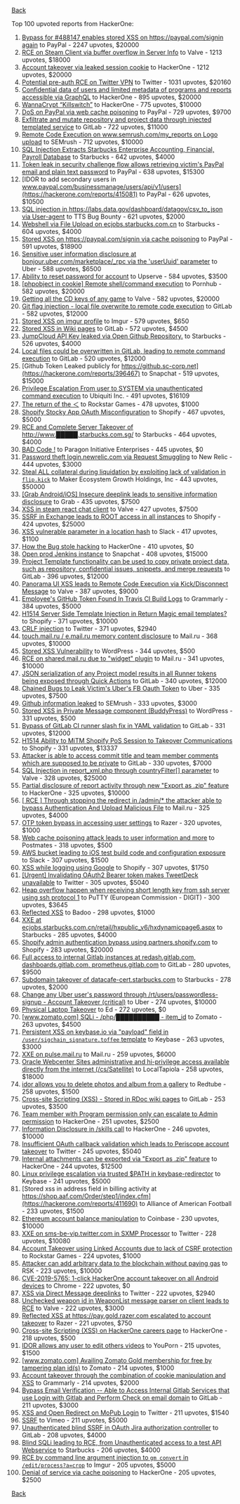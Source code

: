 [Back](../README.md)

Top 100 upvoted reports from HackerOne:

1. [Bypass for #488147 enables stored XSS on https://paypal.com/signin again](https://hackerone.com/reports/510152) to PayPal - 2247 upvotes, $20000
2. [RCE on Steam Client via buffer overflow in Server Info](https://hackerone.com/reports/470520) to Valve - 1213 upvotes, $18000
3. [Account takeover via leaked session cookie](https://hackerone.com/reports/745324) to HackerOne - 1212 upvotes, $20000
4. [Potential pre-auth RCE on Twitter VPN](https://hackerone.com/reports/591295) to Twitter - 1031 upvotes, $20160
5. [Confidential data of users and limited metadata of programs and reports accessible via GraphQL](https://hackerone.com/reports/489146) to HackerOne - 895 upvotes, $20000
6. [WannaCrypt “Killswitch”](https://hackerone.com/reports/228648) to HackerOne - 775 upvotes, $10000
7. [DoS on PayPal via web cache poisoning](https://hackerone.com/reports/622122) to PayPal - 729 upvotes, $9700
8. [Exfiltrate and mutate repository and project data through injected templated service](https://hackerone.com/reports/446585) to GitLab - 722 upvotes, $11000
9. [Remote Code Execution on www.semrush.com/my_reports on Logo upload](https://hackerone.com/reports/403417) to SEMrush - 712 upvotes, $10000
10. [SQL Injection Extracts Starbucks Enterprise Accounting, Financial, Payroll Database](https://hackerone.com/reports/531051) to Starbucks - 642 upvotes, $4000
11. [Token leak in security challenge flow allows retrieving victim's PayPal email and plain text password](https://hackerone.com/reports/739737) to PayPal - 638 upvotes, $15300
12. [IDOR to add secondary users in www.paypal.com/businessmanage/users/api/v1/users](https://hackerone.com/reports/415081) to PayPal - 626 upvotes, $10500
13. [SQL injection in https://labs.data.gov/dashboard/datagov/csv_to_json via User-agent](https://hackerone.com/reports/297478) to TTS Bug Bounty - 621 upvotes, $2000
14. [Webshell via File Upload on ecjobs.starbucks.com.cn](https://hackerone.com/reports/506646) to Starbucks - 604 upvotes, $4000
15. [Stored XSS on https://paypal.com/signin via cache poisoning](https://hackerone.com/reports/488147) to PayPal - 591 upvotes, $18900
16. [Sensitive user information disclosure at bonjour.uber.com/marketplace/_rpc via the 'userUuid' parameter](https://hackerone.com/reports/542340) to Uber - 588 upvotes, $6500
17. [Ability to reset password for account](https://hackerone.com/reports/322985) to Upserve - 584 upvotes, $3500
18. [[phpobject in cookie] Remote shell/command execution](https://hackerone.com/reports/141956) to Pornhub - 582 upvotes, $20000
19. [Getting all the CD keys of any game](https://hackerone.com/reports/391217) to Valve - 582 upvotes, $20000
20. [Git flag injection - local file overwrite to remote code execution](https://hackerone.com/reports/658013) to GitLab - 582 upvotes, $12000
21. [Stored XSS on imgur profile](https://hackerone.com/reports/484434) to Imgur - 579 upvotes, $650
22. [Stored XSS in Wiki pages](https://hackerone.com/reports/526325) to GitLab - 572 upvotes, $4500
23. [JumpCloud API Key leaked via Open Github Repository.](https://hackerone.com/reports/716292) to Starbucks - 526 upvotes, $4000
24. [Local files could be overwritten in GitLab, leading to remote command execution](https://hackerone.com/reports/587854) to GitLab - 520 upvotes, $12000
25. [Github Token Leaked publicly for https://github.sc-corp.net](https://hackerone.com/reports/396467) to Snapchat - 519 upvotes, $15000
26. [Privilege Escalation From user to SYSTEM via unauthenticated command execution](https://hackerone.com/reports/544928) to Ubiquiti Inc. - 491 upvotes, $16109
27. [The return of the ＜](https://hackerone.com/reports/639684) to Rockstar Games - 478 upvotes, $1000
28. [Shopify Stocky App OAuth Misconfiguration](https://hackerone.com/reports/740989) to Shopify - 467 upvotes, $5000
29. [RCE and Complete Server Takeover of http://www.█████.starbucks.com.sg/](https://hackerone.com/reports/502758) to Starbucks - 464 upvotes, $4000
30. [BAD Code !](https://hackerone.com/reports/180074) to Paragon Initiative Enterprises - 445 upvotes, $0
31. [Password theft login.newrelic.com via Request Smuggling](https://hackerone.com/reports/498052) to New Relic - 444 upvotes, $3000
32. [Steal ALL collateral during liquidation by exploiting lack of validation in `flip.kick`](https://hackerone.com/reports/684092) to Maker Ecosystem Growth Holdings, Inc - 443 upvotes, $50000
33. [[Grab Android/iOS] Insecure deeplink leads to sensitive information disclosure](https://hackerone.com/reports/401793) to Grab - 435 upvotes, $7500
34. [XSS in steam react chat client](https://hackerone.com/reports/409850) to Valve - 427 upvotes, $7500
35. [SSRF in Exchange leads to ROOT access in all instances](https://hackerone.com/reports/341876) to Shopify - 424 upvotes, $25000
36. [XSS vulnerable parameter in a location hash](https://hackerone.com/reports/146336) to Slack - 417 upvotes, $1100
37. [How the Bug stole hacking](https://hackerone.com/reports/762510) to HackerOne - 410 upvotes, $0
38. [Open prod Jenkins instance](https://hackerone.com/reports/231460) to Snapchat - 408 upvotes, $15000
39. [Project Template functionality can be used to copy private project data, such as repository, confidential issues, snippets, and merge requests](https://hackerone.com/reports/689314) to GitLab - 396 upvotes, $12000
40. [Panorama UI XSS leads to Remote Code Execution via Kick/Disconnect Message](https://hackerone.com/reports/631956) to Valve - 387 upvotes, $9000
41. [Employee's GitHub Token Found In Travis CI Build Logs](https://hackerone.com/reports/496937) to Grammarly - 384 upvotes, $5000
42. [H1514 Server Side Template Injection in Return Magic email templates?](https://hackerone.com/reports/423541) to Shopify - 371 upvotes, $10000
43. [CRLF injection](https://hackerone.com/reports/446271) to Twitter - 371 upvotes, $2940
44. [touch.mail.ru / e.mail.ru memory content disclosure](https://hackerone.com/reports/513236) to Mail.ru - 368 upvotes, $10000
45. [Stored XSS Vulnerability](https://hackerone.com/reports/643908) to WordPress - 344 upvotes, $500
46. [RCE on shared.mail.ru due to "widget" plugin](https://hackerone.com/reports/518637) to Mail.ru - 341 upvotes, $10000
47. [JSON serialization of any Project model results in all Runner tokens being exposed through Quick Actions](https://hackerone.com/reports/509924) to GitLab - 340 upvotes, $12000
48. [Chained Bugs to Leak Victim's Uber's FB Oauth Token](https://hackerone.com/reports/202781) to Uber - 335 upvotes, $7500
49. [Github information leaked](https://hackerone.com/reports/676212) to SEMrush - 333 upvotes, $3000
50. [Stored XSS in Private Message component (BuddyPress)](https://hackerone.com/reports/487081) to WordPress - 331 upvotes, $500
51. [Bypass of GitLab CI runner slash fix in YAML validation](https://hackerone.com/reports/409395) to GitLab - 331 upvotes, $12000
52. [H1514 Ability to MiTM Shopify PoS Session to Takeover Communications](https://hackerone.com/reports/423467) to Shopify - 331 upvotes, $13337
53. [Attacker is able to access commit title and team member comments which are supposed to be private](https://hackerone.com/reports/502593) to GitLab - 330 upvotes, $7000
54. [SQL Injection in report_xml.php through countryFilter[] parameter](https://hackerone.com/reports/383127) to Valve - 328 upvotes, $25000
55. [Partial disclosure of report activity through new "Export as .zip" feature](https://hackerone.com/reports/182358) to HackerOne - 325 upvotes, $10000
56. [[ RCE ] Through stopping the redirect in /admin/* the attacker able to bypass Authentication And Upload Malicious File](https://hackerone.com/reports/683957) to Mail.ru - 325 upvotes, $4000
57. [OTP token bypass in accessing user settings](https://hackerone.com/reports/699082) to Razer - 320 upvotes, $1000
58. [Web cache poisoning attack leads to user information and more](https://hackerone.com/reports/492841) to Postmates - 318 upvotes, $500
59. [AWS bucket leading to iOS test build code and configuration exposure](https://hackerone.com/reports/404822) to Slack - 307 upvotes, $1500
60. [XSS while logging using Google](https://hackerone.com/reports/691611) to Shopify - 307 upvotes, $1750
61. [[Urgent] Invalidating OAuth2 Bearer token makes TweetDeck unavailable](https://hackerone.com/reports/210779) to Twitter - 305 upvotes, $5040
62. [Heap overflow happen when receiving short length key from ssh server using ssh protocol 1](https://hackerone.com/reports/630462) to PuTTY (European Commission - DIGIT) - 300 upvotes, $3645
63. [Reflected XSS](https://hackerone.com/reports/739601) to Badoo - 298 upvotes, $1000
64. [XXE at ecjobs.starbucks.com.cn/retail/hxpublic_v6/hxdynamicpage6.aspx](https://hackerone.com/reports/500515) to Starbucks - 285 upvotes, $4000
65. [Shopify admin authentication bypass using partners.shopify.com](https://hackerone.com/reports/270981) to Shopify - 283 upvotes, $20000
66. [Full access to internal Gitlab instances at redash.gitlab.com, dashboards.gitlab.com, prometheus.gitlab.com](https://hackerone.com/reports/498964) to GitLab - 280 upvotes, $9500
67. [Subdomain takeover of datacafe-cert.starbucks.com](https://hackerone.com/reports/665398) to Starbucks - 278 upvotes, $2000
68. [Change any Uber user's password through /rt/users/passwordless-signup - Account Takeover (critical)](https://hackerone.com/reports/143717) to Uber - 274 upvotes, $10000
69. [Physical Laptop Takeover](https://hackerone.com/reports/393615) to Ed - 272 upvotes, $0
70. [[www.zomato.com] SQLi - /php/██████████ - item_id](https://hackerone.com/reports/403616) to Zomato - 263 upvotes, $4500
71. [Persistent XSS on keybase.io via "payload" field in `/user/sigchain_signature.toffee` template](https://hackerone.com/reports/245296) to Keybase - 263 upvotes, $3000
72. [XXE on pulse.mail.ru](https://hackerone.com/reports/505947) to Mail.ru - 259 upvotes, $6000
73. [Oracle Webcenter Sites administrative and hi-privilege access available directly from the internet (/cs/Satellite)](https://hackerone.com/reports/170532) to LocalTapiola - 258 upvotes, $18000
74. [idor allows you to delete photos and album from a gallery](https://hackerone.com/reports/380410) to Redtube - 258 upvotes, $1500
75. [Cross-site Scripting (XSS) - Stored in RDoc wiki pages](https://hackerone.com/reports/662287) to GitLab - 253 upvotes, $3500
76. [Team member with Program permission only can escalate to Admin permission](https://hackerone.com/reports/605720) to HackerOne - 251 upvotes, $2500
77. [Information Disclosure in /skills call](https://hackerone.com/reports/188719) to HackerOne - 246 upvotes, $10000
78. [Insufficient OAuth callback validation which leads to Periscope account takeover](https://hackerone.com/reports/110293) to Twitter - 245 upvotes, $5040
79. [Internal attachments can be exported via "Export as .zip" feature](https://hackerone.com/reports/186230) to HackerOne - 244 upvotes, $12500
80. [Linux privilege escalation via trusted $PATH in keybase-redirector](https://hackerone.com/reports/426944) to Keybase - 241 upvotes, $5000
81. [Stored xss in address field in billing activity at https://shop.aaf.com/Order/step1/index.cfm](https://hackerone.com/reports/411690) to Alliance of American Football - 233 upvotes, $1500
82. [Ethereum account balance manipulation](https://hackerone.com/reports/300748) to Coinbase - 230 upvotes, $10000
83. [XXE on sms-be-vip.twitter.com in SXMP Processor](https://hackerone.com/reports/248668) to Twitter - 228 upvotes, $10080
84. [Account Takeover using Linked Accounts due to lack of CSRF protection](https://hackerone.com/reports/463330) to Rockstar Games - 224 upvotes, $1000
85. [Attacker can add arbitrary data to the blockchain without paying gas](https://hackerone.com/reports/396954) to RSK - 223 upvotes, $10000
86. [CVE-2019-5765: 1-click HackerOne account takeover on all Android devices](https://hackerone.com/reports/563870) to Chrome - 222 upvotes, $0
87. [XSS via Direct Message deeplinks](https://hackerone.com/reports/341908) to Twitter - 222 upvotes, $2940
88. [Unchecked weapon id in WeaponList message parser on client leads to RCE](https://hackerone.com/reports/513154) to Valve - 222 upvotes, $3000
89. [Reflected XSS at https://pay.gold.razer.com escalated to account takeover](https://hackerone.com/reports/723060) to Razer - 221 upvotes, $750
90. [Cross-site Scripting (XSS) on HackerOne careers page](https://hackerone.com/reports/474656) to HackerOne - 218 upvotes, $500
91. [IDOR allows any user to edit others videos](https://hackerone.com/reports/681473) to YouPorn - 215 upvotes, $1500
92. [[www.zomato.com] Availing Zomato Gold membership for free by tampering plan id(s)](https://hackerone.com/reports/511044) to Zomato - 214 upvotes, $1000
93. [Account takeover through the combination of cookie manipulation and XSS](https://hackerone.com/reports/534450) to Grammarly - 214 upvotes, $2000
94. [Bypass Email Verification -- Able to Access Internal Gitlab Services that use Login with Gitlab and Perform Check on email domain](https://hackerone.com/reports/565883) to GitLab - 211 upvotes, $3000
95. [XSS and Open Redirect on MoPub Login](https://hackerone.com/reports/683298) to Twitter - 211 upvotes, $1540
96. [SSRF](https://hackerone.com/reports/549882) to Vimeo - 211 upvotes, $5000
97. [Unauthenticated blind SSRF in OAuth Jira authorization controller](https://hackerone.com/reports/398799) to GitLab - 208 upvotes, $4000
98. [Blind SQLi leading to RCE, from Unauthenticated access to a test API Webservice](https://hackerone.com/reports/592400) to Starbucks - 206 upvotes, $4000
99. [RCE by command line argument injection to `gm convert` in `/edit/process?a=crop`](https://hackerone.com/reports/212696) to Imgur - 205 upvotes, $5000
100. [Denial of service via cache poisoning](https://hackerone.com/reports/409370) to HackerOne - 205 upvotes, $2500


[Back](../README.md)